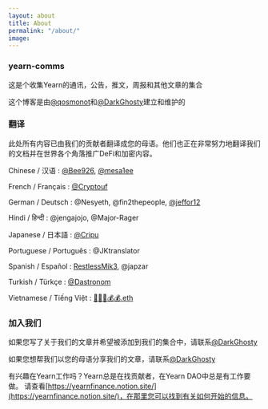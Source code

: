 ```yaml
---
layout: about
title: About
permalink: "/about/"
image:
---
```


### yearn-comms

这是个收集Yearn的通讯，公告，推文，周报和其他文章的集合

这个博客是由[@qosmonot](https://twitter.com/cryptouf)和[@DarkGhosty](https://t.me/DarkGhosty)建立和维护的

### 翻译

此处所有内容已由我们的贡献者翻译成您的母语。他们也正在非常努力地翻译我们的文档并在世界各个角落推广DeFi和加密内容。

Chinese / 汉语 : [@Bee926](https://twitter.com/bee_926), [@mesa1ee](https://twitter.com/mesa1ee)

French / Français :  [@Cryptouf](https://twitter.com/cryptouf)

German / Deutsch : @Nesyeth, @fin2thepeople, [@jeffor12](https://twitter.com/jeff84431381)

Hindi / हिन्दी : @jengajojo, @Major-Rager

Japanese / 日本語 : [@Cripu](https://twitter.com/CRYPTANNEWS)

Portuguese / Português : @JKtranslator

Spanish / Español : [RestlessMik3](https://twitter.com/margjr84), @japzar

Turkish / Türkçe : [@Dastronom](https://twitter.com/Dastronomm)

Vietnamese / Tiếng Việt : [🤖💵💵💰💰.eth](https://y.at/🤖💵💵💰💰)

### 加入我们

如果您写了关于我们的文章并希望被添加到我们的集合中，请联系[@DarkGhosty](https://t.me/DarkGhosty)

如果您想帮我们以您的母语分享我们的文章，请联系[@DarkGhosty](https://t.me/DarkGhosty)

有兴趣在Yearn工作吗？Yearn总是在找贡献者，在Yearn DAO中总是有工作要做。 请查看[https://yearnfinance.notion.site/](https://yearnfinance.notion.site/)，在那里您可以找到有关如何开始的信息。
